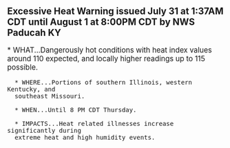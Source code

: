 <p>
   <h2>Excessive Heat Warning issued July 31 at 1:37AM CDT until August 1 at 8:00PM CDT by NWS Paducah KY</h2>
   <div style="font-size:120%">* WHAT...Dangerously hot conditions with heat index values around
      110 expected, and locally higher readings up to 115 possible.
      
      * WHERE...Portions of southern Illinois, western Kentucky, and
      southeast Missouri.
      
      * WHEN...Until 8 PM CDT Thursday.
      
      * IMPACTS...Heat related illnesses increase significantly during
      extreme heat and high humidity events.
   </div>
</p>